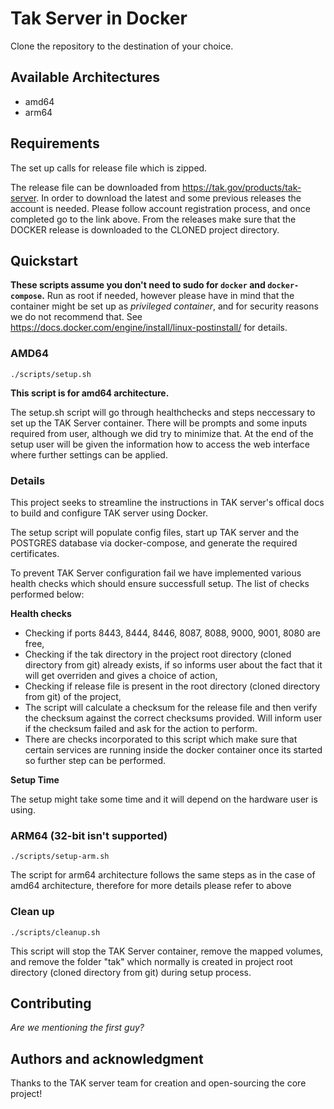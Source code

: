 # Tak Server in Docker

Clone the repository to the destination of your choice.

## Available Architectures
* amd64
* arm64

## Requirements
The set up calls for release file which is zipped. 

The release file can be downloaded from https://tak.gov/products/tak-server.
In order to download the latest and some previous releases the account is needed. Please follow account registration process, and once completed go to the link above.
From the releases make sure that the DOCKER release is downloaded to the CLONED project directory.

## Quickstart 
**These scripts assume you don't need to sudo for `docker` and `docker-compose`.**
Run as root if needed, however please have in mind that the container might be set up as _privileged container_, and for security reasons we do not recommend that.
See https://docs.docker.com/engine/install/linux-postinstall/ for details.

### AMD64
```
./scripts/setup.sh
```
**This script is for amd64 architecture.**

The setup.sh script will go through healthchecks and steps neccessary to set up the TAK Server container. There will be prompts and some inputs required from user, although we did try to minimize that.
At the end of the setup user will be given the information how to access the web interface where further settings can be applied.

### Details

This project seeks to streamline the instructions in TAK server's offical docs to build and configure TAK server using Docker.

The setup script will populate config files, start up TAK server and the POSTGRES database via docker-compose, and generate the required certificates.

To prevent TAK Server configuration fail we have implemented various health checks which should ensure successfull setup. The list of checks performed below:

**Health checks**
* Checking if ports 8443, 8444, 8446, 8087, 8088, 9000, 9001, 8080 are free,
* Checking if the tak directory in the project root directory (cloned directory from git) already exists, if so informs user about the fact that it will get overriden and gives a choice of action,
* Checking if release file is present in the root directory (cloned directory from git) of the project,
* The script will calculate a checksum for the release file and then verify the checksum against the correct checksums provided. Will inform user if the checksum failed and ask for the action to perform.
* There are checks incorporated to this script which make sure that certain services are running inside the docker container once its started so further step can be performed.

**Setup Time**

The setup might take some time and it will depend on the hardware user is using.


### ARM64 (32-bit isn't supported)
```
./scripts/setup-arm.sh
```

The script for arm64 architecture follows the same steps as in the case of amd64 architecture, therefore for more details please refer to above

### Clean up
```
./scripts/cleanup.sh
```

This script will stop the TAK Server container, remove the mapped volumes, and remove the folder "tak" which normally is created in project root directory (cloned directory from git) during setup process. 

## Contributing
*Are we mentioning the first guy?*

## Authors and acknowledgment
Thanks to the TAK server team for creation and open-sourcing the core project!
